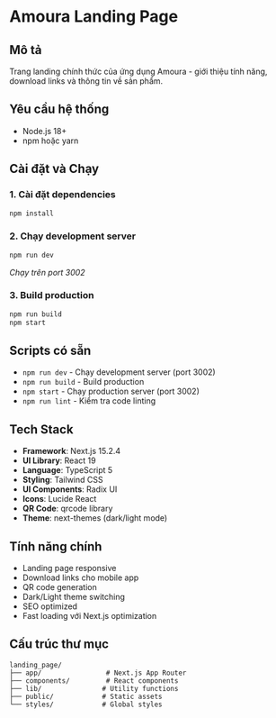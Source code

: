 # Amoura Landing Page

## Mô tả
Trang landing chính thức của ứng dụng Amoura - giới thiệu tính năng, download links và thông tin về sản phẩm.

## Yêu cầu hệ thống
- Node.js 18+ 
- npm hoặc yarn

## Cài đặt và Chạy

### 1. Cài đặt dependencies
```bash
npm install
```

### 2. Chạy development server
```bash
npm run dev
```
*Chạy trên port 3002*

### 3. Build production
```bash
npm run build
npm start
```

## Scripts có sẵn
- `npm run dev` - Chạy development server (port 3002)
- `npm run build` - Build production
- `npm start` - Chạy production server (port 3002)
- `npm run lint` - Kiểm tra code linting

## Tech Stack
- **Framework**: Next.js 15.2.4
- **UI Library**: React 19
- **Language**: TypeScript 5
- **Styling**: Tailwind CSS
- **UI Components**: Radix UI
- **Icons**: Lucide React
- **QR Code**: qrcode library
- **Theme**: next-themes (dark/light mode)

## Tính năng chính
- Landing page responsive
- Download links cho mobile app
- QR code generation
- Dark/Light theme switching
- SEO optimized
- Fast loading với Next.js optimization

## Cấu trúc thư mục
```
landing_page/
├── app/                # Next.js App Router
├── components/         # React components
├── lib/               # Utility functions  
├── public/            # Static assets
└── styles/            # Global styles
```
